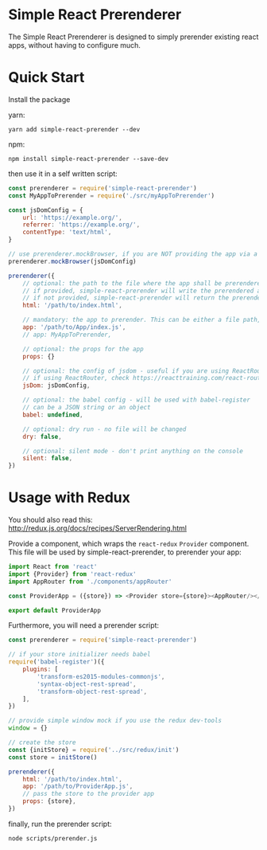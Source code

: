 # Simple React Prerenderer

The Simple React Prerenderer is designed to simply prerender existing react apps, without having to configure much.

# Quick Start

Install the package

yarn:
```
yarn add simple-react-prerender --dev
```

npm:

```
npm install simple-react-prerender --save-dev
```

then use it in a self written script:
```javascript
const prerenderer = require('simple-react-prerender')
const MyAppToPrerender = require('./src/myAppToPrerender')

const jsDomConfig = {
    url: 'https://example.org/',
    referrer: 'https://example.org/',
    contentType: 'text/html',
}

// use prerenderer.mockBrowser, if you are NOT providing the app via a file path.
prerenderer.mockBrowser(jsDomConfig)

prerenderer({
    // optional: the path to the file where the app shall be prerendered
    // if provided, simple-react-prerender will write the prerendered app there
    // if not provided, simple-react-prerender will return the prerendered string
    html: '/path/to/index.html',

    // mandatory: the app to prerender. This can be either a file path, or the required app itself
    app: '/path/to/App/index.js',
    // app: MyAppToPrerender,

    // optional: the props for the app
    props: {}

    // optional: the config of jsdom - useful if you are using ReactRouter
    // if using ReactRouter, check https://reacttraining.com/react-router/web/guides/server-rendering
    jsDom: jsDomConfig,

    // optional: the babel config - will be used with babel-register
    // can be a JSON string or an object
    babel: undefined,

    // optional: dry run - no file will be changed
    dry: false,

    // optional: silent mode - don't print anything on the console
    silent: false,
})
```

# Usage with Redux

You should also read this: http://redux.js.org/docs/recipes/ServerRendering.html

Provide a component, which wraps the `react-redux` `Provider` component.
This file will be used by simple-react-prerender, to prerender your app:
```javascript
import React from 'react'
import {Provider} from 'react-redux'
import AppRouter from './components/appRouter'

const ProviderApp = ({store}) => <Provider store={store}><AppRouter/></Provider>

export default ProviderApp
```

Furthermore, you will need a prerender script:
```javascript
const prerenderer = require('simple-react-prerender')

// if your store initializer needs babel
require('babel-register')({
    plugins: [
        'transform-es2015-modules-commonjs',
        'syntax-object-rest-spread',
        'transform-object-rest-spread',
    ],
})

// provide simple window mock if you use the redux dev-tools
window = {}

// create the store
const {initStore} = require('../src/redux/init')
const store = initStore()

prerenderer({
    html: '/path/to/index.html',
    app: '/path/to/ProviderApp.js',
    // pass the store to the provider app
    props: {store},
})
```

finally, run the prerender script:

```
node scripts/prerender.js
```